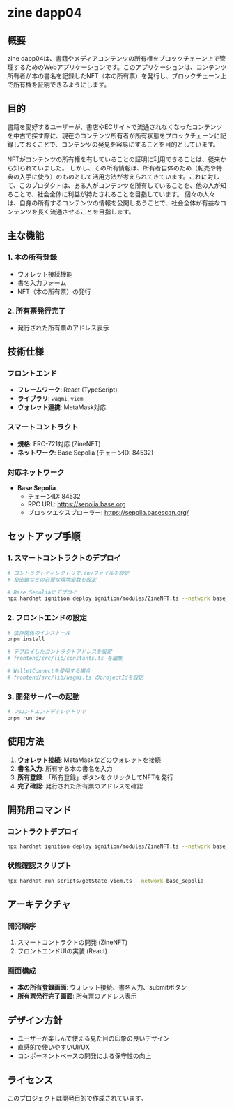 # zine dapp04

## 概要

zine dapp04は、書籍やメディアコンテンツの所有権をブロックチェーン上で管理するためのWebアプリケーションです。このアプリケーションは、コンテンツ所有者が本の書名を記録したNFT（本の所有票）を発行し、ブロックチェーン上で所有権を証明できるようにします。

## 目的

書籍を愛好するユーザーが、書店やECサイトで流通されなくなったコンテンツを中古で探す際に、現在のコンテンツ所有者が所有状態をブロックチェーンに記録しておくことで、コンテンツの発見を容易にすることを目的としています。

NFTがコンテンツの所有権を有していることの証明に利用できることは、従来から知られていました。
しかし、その所有情報は、所有者自体のため（転売や特典の入手に使う）のものとして活用方法が考えられてきています。これに対して、このプロダクトは、ある人がコンテンツを所有していることを、他の人が知ることで、社会全体に利益が持たされることを目指しています。
個々の人々は、自身の所有するコンテンツの情報を公開しあうことで、社会全体が有益なコンテンツを長く流通させることを目指します。

## 主な機能

### 1. 本の所有登録
- ウォレット接続機能
- 書名入力フォーム
- NFT（本の所有票）の発行

### 2. 所有票発行完了
- 発行された所有票のアドレス表示

## 技術仕様

### フロントエンド
- **フレームワーク**: React (TypeScript)
- **ライブラリ**: `wagmi`, `viem`
- **ウォレット連携**: MetaMask対応

### スマートコントラクト
- **規格**: ERC-721対応 (ZineNFT)
- **ネットワーク**: Base Sepolia (チェーンID: 84532)

### 対応ネットワーク
- **Base Sepolia**
  - チェーンID: 84532
  - RPC URL: https://sepolia.base.org
  - ブロックエクスプローラー: https://sepolia.basescan.org/

## セットアップ手順

### 1. スマートコントラクトのデプロイ
```bash
# コントラクトディレクトリで.envファイルを設定
# 秘密鍵などの必要な環境変数を設定

# Base Sepoliaにデプロイ
npx hardhat ignition deploy ignition/modules/ZineNFT.ts --network base_sepolia
```

### 2. フロントエンドの設定
```bash
# 依存関係のインストール
pnpm install

# デプロイしたコントラクトアドレスを設定
# frontend/src/lib/constants.ts を編集

# WalletConnectを使用する場合
# frontend/src/lib/wagmi.ts のprojectIdを設定
```

### 3. 開発サーバーの起動
```bash
# フロントエンドディレクトリで
pnpm run dev
```

## 使用方法

1. **ウォレット接続**: MetaMaskなどのウォレットを接続
2. **書名入力**: 所有する本の書名を入力
3. **所有登録**: 「所有登録」ボタンをクリックしてNFTを発行
4. **完了確認**: 発行された所有票のアドレスを確認

## 開発用コマンド

### コントラクトデプロイ
```bash
npx hardhat ignition deploy ignition/modules/ZineNFT.ts --network base_sepolia
```



### 状態確認スクリプト
```bash
npx hardhat run scripts/getState-viem.ts --network base_sepolia
```

## アーキテクチャ

### 開発順序
1. スマートコントラクトの開発 (ZineNFT)
2. フロントエンドUIの実装 (React)

### 画面構成
- **本の所有登録画面**: ウォレット接続、書名入力、submitボタン
- **所有票発行完了画面**: 所有票のアドレス表示

## デザイン方針

- ユーザーが楽しんで使える見た目の印象の良いデザイン
- 直感的で使いやすいUI/UX
- コンポーネントベースの開発による保守性の向上

## ライセンス

このプロジェクトは開発目的で作成されています。


